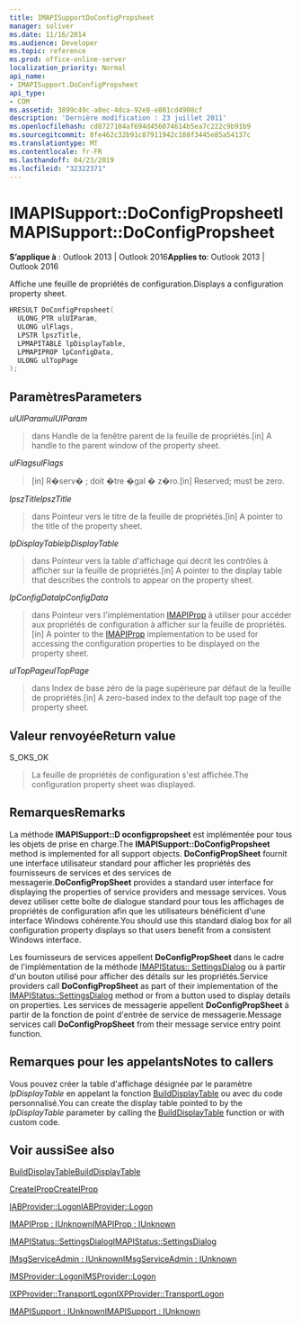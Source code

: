 ```yaml
---
title: IMAPISupportDoConfigPropsheet
manager: soliver
ms.date: 11/16/2014
ms.audience: Developer
ms.topic: reference
ms.prod: office-online-server
localization_priority: Normal
api_name:
- IMAPISupport.DoConfigPropsheet
api_type:
- COM
ms.assetid: 3899c49c-a0ec-4dca-92e8-e801cd4908cf
description: 'Dernière modification : 23 juillet 2011'
ms.openlocfilehash: cd8727104af694d456074614b5ea7c222c9b91b9
ms.sourcegitcommit: 8fe462c32b91c87911942c188f3445e85a54137c
ms.translationtype: MT
ms.contentlocale: fr-FR
ms.lasthandoff: 04/23/2019
ms.locfileid: "32322371"
---
```

# <a name="imapisupportdoconfigpropsheet"></a><span data-ttu-id="46fcb-103">IMAPISupport::DoConfigPropsheet</span><span class="sxs-lookup"><span data-stu-id="46fcb-103">IMAPISupport::DoConfigPropsheet</span></span>

  
  
<span data-ttu-id="46fcb-104">**S’applique à** : Outlook 2013 | Outlook 2016</span><span class="sxs-lookup"><span data-stu-id="46fcb-104">**Applies to**: Outlook 2013 | Outlook 2016</span></span> 
  
<span data-ttu-id="46fcb-105">Affiche une feuille de propriétés de configuration.</span><span class="sxs-lookup"><span data-stu-id="46fcb-105">Displays a configuration property sheet.</span></span>
  
```cpp
HRESULT DoConfigPropsheet(
  ULONG_PTR ulUIParam,
  ULONG ulFlags,
  LPSTR lpszTitle,
  LPMAPITABLE lpDisplayTable,
  LPMAPIPROP lpConfigData,
  ULONG ulTopPage
);
```

## <a name="parameters"></a><span data-ttu-id="46fcb-106">Paramètres</span><span class="sxs-lookup"><span data-stu-id="46fcb-106">Parameters</span></span>

 <span data-ttu-id="46fcb-107">_ulUIParam_</span><span class="sxs-lookup"><span data-stu-id="46fcb-107">_ulUIParam_</span></span>
  
> <span data-ttu-id="46fcb-108">dans Handle de la fenêtre parent de la feuille de propriétés.</span><span class="sxs-lookup"><span data-stu-id="46fcb-108">[in] A handle to the parent window of the property sheet.</span></span>
    
 <span data-ttu-id="46fcb-109">_ulFlags_</span><span class="sxs-lookup"><span data-stu-id="46fcb-109">_ulFlags_</span></span>
  
> <span data-ttu-id="46fcb-110">[in] R�serv� ; doit �tre �gal � z�ro.</span><span class="sxs-lookup"><span data-stu-id="46fcb-110">[in] Reserved; must be zero.</span></span>
    
 <span data-ttu-id="46fcb-111">_lpszTitle_</span><span class="sxs-lookup"><span data-stu-id="46fcb-111">_lpszTitle_</span></span>
  
> <span data-ttu-id="46fcb-112">dans Pointeur vers le titre de la feuille de propriétés.</span><span class="sxs-lookup"><span data-stu-id="46fcb-112">[in] A pointer to the title of the property sheet.</span></span>
    
 <span data-ttu-id="46fcb-113">_lpDisplayTable_</span><span class="sxs-lookup"><span data-stu-id="46fcb-113">_lpDisplayTable_</span></span>
  
> <span data-ttu-id="46fcb-114">dans Pointeur vers la table d'affichage qui décrit les contrôles à afficher sur la feuille de propriétés.</span><span class="sxs-lookup"><span data-stu-id="46fcb-114">[in] A pointer to the display table that describes the controls to appear on the property sheet.</span></span>
    
 <span data-ttu-id="46fcb-115">_lpConfigData_</span><span class="sxs-lookup"><span data-stu-id="46fcb-115">_lpConfigData_</span></span>
  
> <span data-ttu-id="46fcb-116">dans Pointeur vers l'implémentation [IMAPIProp](imapipropiunknown.md) à utiliser pour accéder aux propriétés de configuration à afficher sur la feuille de propriétés.</span><span class="sxs-lookup"><span data-stu-id="46fcb-116">[in] A pointer to the [IMAPIProp](imapipropiunknown.md) implementation to be used for accessing the configuration properties to be displayed on the property sheet.</span></span> 
    
 <span data-ttu-id="46fcb-117">_ulTopPage_</span><span class="sxs-lookup"><span data-stu-id="46fcb-117">_ulTopPage_</span></span>
  
> <span data-ttu-id="46fcb-118">dans Index de base zéro de la page supérieure par défaut de la feuille de propriétés.</span><span class="sxs-lookup"><span data-stu-id="46fcb-118">[in] A zero-based index to the default top page of the property sheet.</span></span>
    
## <a name="return-value"></a><span data-ttu-id="46fcb-119">Valeur renvoyée</span><span class="sxs-lookup"><span data-stu-id="46fcb-119">Return value</span></span>

<span data-ttu-id="46fcb-120">S_OK</span><span class="sxs-lookup"><span data-stu-id="46fcb-120">S_OK</span></span> 
  
> <span data-ttu-id="46fcb-121">La feuille de propriétés de configuration s'est affichée.</span><span class="sxs-lookup"><span data-stu-id="46fcb-121">The configuration property sheet was displayed.</span></span>
    
## <a name="remarks"></a><span data-ttu-id="46fcb-122">Remarques</span><span class="sxs-lookup"><span data-stu-id="46fcb-122">Remarks</span></span>

<span data-ttu-id="46fcb-123">La méthode **IMAPISupport::D oconfigpropsheet** est implémentée pour tous les objets de prise en charge.</span><span class="sxs-lookup"><span data-stu-id="46fcb-123">The **IMAPISupport::DoConfigPropsheet** method is implemented for all support objects.</span></span> <span data-ttu-id="46fcb-124">**DoConfigPropSheet** fournit une interface utilisateur standard pour afficher les propriétés des fournisseurs de services et des services de messagerie.</span><span class="sxs-lookup"><span data-stu-id="46fcb-124">**DoConfigPropSheet** provides a standard user interface for displaying the properties of service providers and message services.</span></span> <span data-ttu-id="46fcb-125">Vous devez utiliser cette boîte de dialogue standard pour tous les affichages de propriétés de configuration afin que les utilisateurs bénéficient d'une interface Windows cohérente.</span><span class="sxs-lookup"><span data-stu-id="46fcb-125">You should use this standard dialog box for all configuration property displays so that users benefit from a consistent Windows interface.</span></span> 
  
<span data-ttu-id="46fcb-126">Les fournisseurs de services appellent **DoConfigPropSheet** dans le cadre de l'implémentation de la méthode [IMAPIStatus:: SettingsDialog](imapistatus-settingsdialog.md) ou à partir d'un bouton utilisé pour afficher des détails sur les propriétés.</span><span class="sxs-lookup"><span data-stu-id="46fcb-126">Service providers call **DoConfigPropSheet** as part of their implementation of the [IMAPIStatus::SettingsDialog](imapistatus-settingsdialog.md) method or from a button used to display details on properties.</span></span> <span data-ttu-id="46fcb-127">Les services de messagerie appellent **DoConfigPropSheet** à partir de la fonction de point d'entrée de service de messagerie.</span><span class="sxs-lookup"><span data-stu-id="46fcb-127">Message services call **DoConfigPropSheet** from their message service entry point function.</span></span> 
  
## <a name="notes-to-callers"></a><span data-ttu-id="46fcb-128">Remarques pour les appelants</span><span class="sxs-lookup"><span data-stu-id="46fcb-128">Notes to callers</span></span>

<span data-ttu-id="46fcb-129">Vous pouvez créer la table d'affichage désignée par le paramètre _lpDisplayTable_ en appelant la fonction [BuildDisplayTable](builddisplaytable.md) ou avec du code personnalisé.</span><span class="sxs-lookup"><span data-stu-id="46fcb-129">You can create the display table pointed to by the  _lpDisplayTable_ parameter by calling the [BuildDisplayTable](builddisplaytable.md) function or with custom code.</span></span> 
  
## <a name="see-also"></a><span data-ttu-id="46fcb-130">Voir aussi</span><span class="sxs-lookup"><span data-stu-id="46fcb-130">See also</span></span>



[<span data-ttu-id="46fcb-131">BuildDisplayTable</span><span class="sxs-lookup"><span data-stu-id="46fcb-131">BuildDisplayTable</span></span>](builddisplaytable.md)
  
[<span data-ttu-id="46fcb-132">CreateIProp</span><span class="sxs-lookup"><span data-stu-id="46fcb-132">CreateIProp</span></span>](createiprop.md)
  
[<span data-ttu-id="46fcb-133">IABProvider::Logon</span><span class="sxs-lookup"><span data-stu-id="46fcb-133">IABProvider::Logon</span></span>](iabprovider-logon.md)
  
[<span data-ttu-id="46fcb-134">IMAPIProp : IUnknown</span><span class="sxs-lookup"><span data-stu-id="46fcb-134">IMAPIProp : IUnknown</span></span>](imapipropiunknown.md)
  
[<span data-ttu-id="46fcb-135">IMAPIStatus::SettingsDialog</span><span class="sxs-lookup"><span data-stu-id="46fcb-135">IMAPIStatus::SettingsDialog</span></span>](imapistatus-settingsdialog.md)
  
[<span data-ttu-id="46fcb-136">IMsgServiceAdmin : IUnknown</span><span class="sxs-lookup"><span data-stu-id="46fcb-136">IMsgServiceAdmin : IUnknown</span></span>](imsgserviceadminiunknown.md)
  
[<span data-ttu-id="46fcb-137">IMSProvider::Logon</span><span class="sxs-lookup"><span data-stu-id="46fcb-137">IMSProvider::Logon</span></span>](imsprovider-logon.md)
  
[<span data-ttu-id="46fcb-138">IXPProvider::TransportLogon</span><span class="sxs-lookup"><span data-stu-id="46fcb-138">IXPProvider::TransportLogon</span></span>](ixpprovider-transportlogon.md)
  
[<span data-ttu-id="46fcb-139">IMAPISupport : IUnknown</span><span class="sxs-lookup"><span data-stu-id="46fcb-139">IMAPISupport : IUnknown</span></span>](imapisupportiunknown.md)

